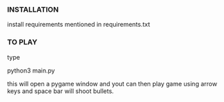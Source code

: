 ### INSTALLATION
install requirements mentioned in requirements.txt

### TO PLAY
type

python3 main.py 

this will open a pygame window and yout can then play game using arrow keys and space bar will shoot bullets.

